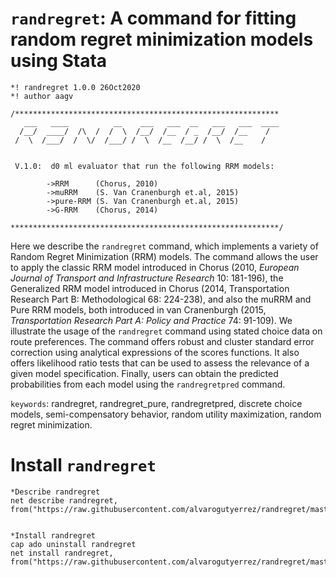 # ```randregret```: A command for fitting random regret minimization models using Stata 

```
*! randregret 1.0.0 26Oct2020
*! author aagv

/***********************************************************
   ___   ____          __    ___   ___  __   ___   ___  ____
  /__/  ____/  /\  /  /  \  /__/  /__  / _  /__/  /__    /
 /  \  /___/  /  \/  /___/ /  \  /__  /__/ /  \  /__    /   

 
 V.1.0:  d0 ml evaluator that run the following RRM models:
		
		->RRM      (Chorus, 2010)
		->muRRM    (S. Van Cranenburgh et.al, 2015)
		->pure-RRM (S. Van Cranenburgh et.al, 2015)
		->G-RRM    (Chorus, 2014)	
		
************************************************************/
```

Here we describe the ```randregret``` command, which implements a variety of Random Regret Minimization (RRM) models. The command allows the user to apply the classic RRM model introduced in Chorus (2010, _European Journal of Transport and Infrastructure Research_ 10: 181-196), the Generalized RRM model introduced in Chorus (2014, Transportation Research Part B: Methodological 68: 224-238), and also the muRRM and Pure RRM models, both introduced in van Cranenburgh (2015, _Transportation Research Part A: Policy and Practice_ 74: 91-109). We illustrate the usage of the ```randregret``` command using stated choice data on route preferences. The command offers robust and cluster standard error correction using analytical expressions of the scores functions. It also offers likelihood ratio tests that can be used to assess the relevance of a given model specification. Finally, users can obtain the predicted probabilities from each model using the ```randregretpred``` command.

```keywords```: randregret, randregret_pure, randregretpred, discrete choice models,  semi-compensatory behavior, random utility maximization, random regret minimization.


# Install ```randregret``` 

``` 
*Describe randregret
net describe randregret, from("https://raw.githubusercontent.com/alvarogutyerrez/randregret/master/src/")


*Install randregret
cap ado uninstall randregret
net install randregret, from("https://raw.githubusercontent.com/alvarogutyerrez/randregret/master/src/")
```








